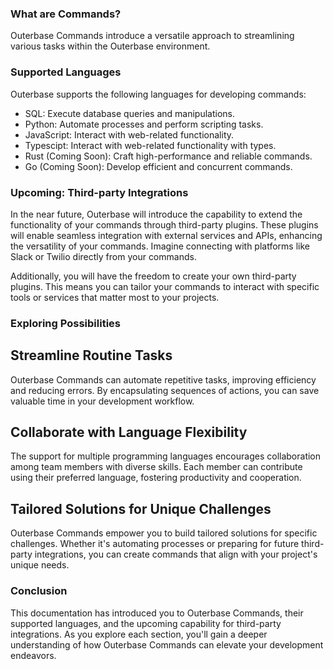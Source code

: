 
### What are Commands?

Outerbase Commands introduce a versatile approach to streamlining various tasks within the Outerbase environment. 

### Supported Languages

Outerbase supports the following languages for developing commands:

* SQL: Execute database queries and manipulations.
* Python: Automate processes and perform scripting tasks.
* JavaScript: Interact with web-related functionality.
* Typescipt: Interact with web-related functionality with types. 
* Rust (Coming Soon): Craft high-performance and reliable commands.
* Go (Coming Soon): Develop efficient and concurrent commands.

### Upcoming: Third-party Integrations

In the near future, Outerbase will introduce the capability to extend the functionality of your commands through third-party plugins. These plugins will enable seamless integration with external services and APIs, enhancing the versatility of your commands. Imagine connecting with platforms like Slack or Twilio directly from your commands.

Additionally, you will have the freedom to create your own third-party plugins. This means you can tailor your commands to interact with specific tools or services that matter most to your projects.

### Exploring Possibilities

## Streamline Routine Tasks
Outerbase Commands can automate repetitive tasks, improving efficiency and reducing errors. By encapsulating sequences of actions, you can save valuable time in your development workflow.

## Collaborate with Language Flexibility
The support for multiple programming languages encourages collaboration among team members with diverse skills. Each member can contribute using their preferred language, fostering productivity and cooperation.

## Tailored Solutions for Unique Challenges
Outerbase Commands empower you to build tailored solutions for specific challenges. Whether it's automating processes or preparing for future third-party integrations, you can create commands that align with your project's unique needs.

### Conclusion

This documentation has introduced you to Outerbase Commands, their supported languages, and the upcoming capability for third-party integrations. As you explore each section, you'll gain a deeper understanding of how Outerbase Commands can elevate your development endeavors.